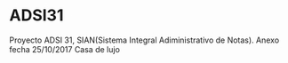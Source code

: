 # ADSI31
Proyecto ADSI 31, SIAN(Sistema Integral Adiministrativo de Notas). 
Anexo fecha 25/10/2017
Casa de lujo

